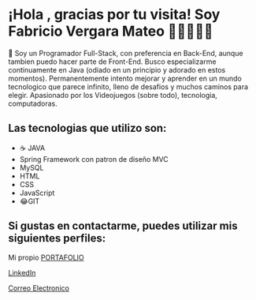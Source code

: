 # ¡Hola , gracias por tu visita! Soy Fabricio Vergara Mateo 👋🏽👨🏽‍💻

🔭 Soy un Programador Full-Stack, con preferencia en Back-End, aunque tambien puedo hacer parte de Front-End. Busco especializarme continuamente en Java (odiado en un principio y adorado en estos momentos). Permanentemente intento mejorar y aprender en un mundo tecnologico que parece infinito, lleno de desafios y muchos caminos para elegir. Apasionado por los Videojuegos (sobre todo), tecnologia, computadoras.


## Las tecnologias que utilizo son: 
- :coffee: JAVA
- Spring Framework con patron de diseño MVC
- MySQL
- HTML
- CSS
- JavaScript
- :joy:GIT


## Si gustas en contactarme, puedes utilizar mis siguientes perfiles:

Mi propio [PORTAFOLIO](https://fabrivergara.github.io/Portafolio/index.html)

[LinkedIn](https://www.linkedin.com/in/fabricio-vergara-mateo/)

[Correo Electronico](mailto:fabrivergara14@hotmail.com)


